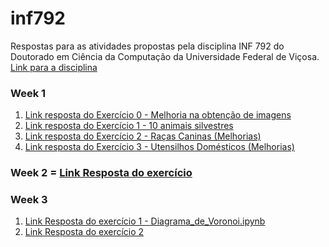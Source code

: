 # inf792
Respostas para as atividades propostas pela disciplina INF 792 do Doutorado em Ciência da Computação da Universidade Federal de Viçosa.
[Link para a disciplina](https://github.com/arduinoufv/inf792)

### Week 1
1. [Link resposta do Exercício 0 - Melhoria na obtenção de imagens](https://colab.research.google.com/drive/1Un2tx5SD-6LMVIwwlOUnIag39zBS66-k?usp=sharing)
2. [Link resposta do Exercício 1 - 10 animais silvestres](https://colab.research.google.com/drive/12jmlA9Q8Hk5MHDgNVWBzlN87cJL7c0iJ?usp=sharing)
3. [Link resposta do Exercício 2 - Raças Caninas (Melhorias)](https://colab.research.google.com/drive/1Ve5yQSLBXyJK5s7y_m-guG2oyFFa6Ri9?usp=sharing)
4. [Link resposta do Exercício 3 - Utensilhos Domésticos (Melhorias)](https://colab.research.google.com/drive/1bIkoS8wUO5V2tFsUl93WPZ9NTrLjUz2P?usp=sharing)

### Week 2 = [Link Resposta do exercício](https://colab.research.google.com/drive/1Vf-Twvb4nV8QhN1DRigz1q-rFbpoy3QZ?usp=sharing)

### Week 3
1. [Link Resposta do exercício 1 - Diagrama_de_Voronoi.ipynb](https://colab.research.google.com/drive/1wxSrU4GUL1MZp-8J_UjuzFNTrpwnd8y4?usp=sharing)
2. [Link Resposta do exercício 2]()
